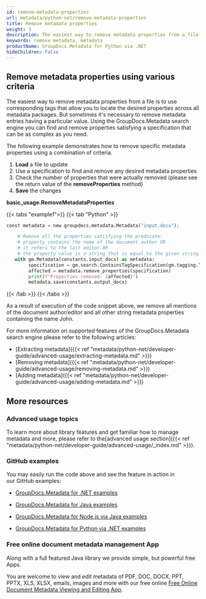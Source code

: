 ```yaml
---
id: remove-metadata-properties
url: metadata/python-net/remove-metadata-properties
title: Remove metadata properties
weight: 3
description: The easiest way to remove metadata properties from a file is to use corresponding tags that allow you to locate the desired properties across all metadata packages.
keywords: remove metadata, metadata
productName: GroupDocs.Metadata for Python via .NET
hideChildren: False
---
```

## Remove metadata properties using various criteria

The easiest way to remove metadata properties from a file is to use corresponding tags that allow you to locate the desired properties across all metadata packages. But sometimes it's necessary to remove metadata entries having a particular value. Using the GroupDocs.Metadata search engine you can find and remove properties satisfying a specification that can be as complex as you need.

The following example demonstrates how to remove specific metadata properties using a combination of criteria.

1.  **Load** a file to update
2.  Use a specification to find and remove any desired metadata properties
3.  Check the number of properties that were actually removed (please see the return value of the **removeProperties** method)
4.  **Save** the changes

**basic\_usage.RemoveMetadataProperties**

{{< tabs "example1">}}
{{< tab "Python" >}}
```python
const metadata = new groupdocs.metadata.Metadata("input.docx");

    # Remove all the properties satisfying the predicate:
    # property contains the name of the document author OR
    # it refers to the last editor OR
    # the property value is a string that is equal to the given string "John" (to remove any mentions of John from the detected metadata)
   with gm.Metadata(constants.input_docx) as metadata:
        specification = gm.search.ContainsTagSpecification(gm.tagging.Tags.person.creator).either(gm.search.ContainsTagSpecification(gm.tagging.Tags.person.editor)).either(gm.search.OfTypeSpecification(gm.common.MetadataPropertyType.STRING).both(gm.search.WithValueSpecification("John")))
        affected = metadata.remove_properties(specification)
        print(f"Properties removed: {affected}")
        metadata.save(constants.output_docx)
```
{{< /tab >}}
{{< /tabs >}}

As a result of execution of the code snippet above, we remove all mentions of the document author/editor and all other string metadata properties containing the name John.

For more information on supported features of the GroupDocs.Metadata search engine please refer to the following articles:

*   [Extracting metadata]({{< ref "metadata/python-net/developer-guide/advanced-usage/extracting-metadata.md" >}})
*   [Removing metadata]({{< ref "metadata/python-net/developer-guide/advanced-usage/removing-metadata.md" >}})
*   [Adding metadata]({{< ref "metadata/python-net/developer-guide/advanced-usage/adding-metadata.md" >}})

## More resources

### Advanced usage topics

To learn more about library features and get familiar how to manage metadata and more, please refer to the[advanced usage section]({{< ref "metadata/python-net/developer-guide/advanced-usage/_index.md" >}}).

### GitHub examples

You may easily run the code above and see the feature in action in our GitHub examples:

*   [GroupDocs.Metadata for .NET examples](https://github.com/groupdocs-metadata/GroupDocs.Metadata-for-.NET)
    
*   [GroupDocs.Metadata for Java examples](https://github.com/groupdocs-metadata/GroupDocs.Metadata-for-Java)

*   [GroupDocs.Metadata for Node.js via Java examples](https://github.com/groupdocs-metadata/GroupDocs.Metadata-for-Node.js-via-Java)

*   [GroupDocs.Metadata for Python via .NET examples](https://github.com/groupdocs-metadata/GroupDocs.Metadata-for-Python-via-.NET/)
    

### Free online document metadata management App

Along with a full featured Java library we provide simple, but powerful free Apps.

You are welcome to view and edit metadata of PDF, DOC, DOCX, PPT, PPTX, XLS, XLSX, emails, images and more with our free online [Free Online Document Metadata Viewing and Editing App](https://products.groupdocs.app/metadata).
